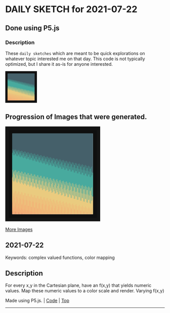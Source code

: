 # DAILY SKETCH for 2021-07-22

## Done using P5.js

### Description

These `daily sketches` which are meant to be quick explorations     on whatever topic interested me on that day. This code is not typically optimized, but I share it as-is     for anyone interested.

<img src = 'images/keep_2021-07-26-09-59-06.png' width = '100'> 

## Progression of Images that were generated.

<img src = 'images/keep_2021-07-26-09-59-06.png' width = '300'> 


[More Images](2021-07-22/images) 


 ## 2021-07-22
Keywords: complex valued functions, color mapping
 

## Description 

 For every x,y in the Cartesian plane, have an f(x,y) that yields numeric values.
 Map these numeric values to a color scale and render. Varying f(x,y)
 

Made using P5.js. | [Code](2021/2021-07-22/) | [Top](#daily-sketches) 

-----

